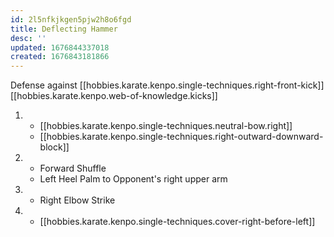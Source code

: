 ```yaml
---
id: 2l5nfkjkgen5pjw2h8o6fgd
title: Deflecting Hammer
desc: ''
updated: 1676844337018
created: 1676843181866
---
```


Defense against [[hobbies.karate.kenpo.single-techniques.right-front-kick]]
[[hobbies.karate.kenpo.web-of-knowledge.kicks]]

1.  - [[hobbies.karate.kenpo.single-techniques.neutral-bow.right]]
    - [[hobbies.karate.kenpo.single-techniques.right-outward-downward-block]]
2.  - Forward Shuffle
    - Left Heel Palm to Opponent's right upper arm
3.  - Right Elbow Strike
4.  - [[hobbies.karate.kenpo.single-techniques.cover-right-before-left]]



